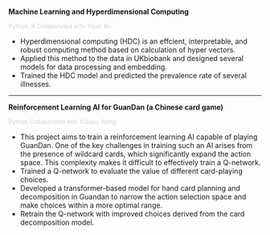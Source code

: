 
**Machine Learning and Hyperdimensional Computing**

<span style="color:lightgray; font-size: smaller;">Python, R    Collaborated with Yinan Bu</span>

- Hyperdimensional computing (HDC) is an effcient, interpretable, and robust computing method based on calculation of hyper vectors.
- Applied this method to the data in UKbiobank and designed several models for data processing and embedding.
- Trained the HDC model and predicted the prevalence rate of several illnesses.

---------------------------------------------

**Reinforcement Learning AI for GuanDan (a Chinese card game)**

<span style="color:lightgray; font-size: smaller;">Python    Collaborated with Xiaopu Wang</span>

- This project aims to train a reinforcement learning AI capable of playing GuanDan. One of the key challenges in training such an AI arises from the presence of wildcard cards, which significantly expand the action space. This complexity makes it difficult to effectively train a Q-network.
- Trained a Q-network to evaluate the value of different card-playing choices.
- Developed a transformer-based model for hand card planning and decomposition in Guandan to narrow the action selection space and make choices within a more optimal range.
- Retrain the Q-network with improved choices derived from the card decomposition model.


